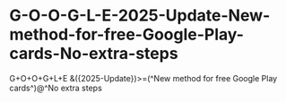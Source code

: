 # G-O-O-G-L-E-2025-Update-New-method-for-free-Google-Play-cards-No-extra-steps
G+O+O+G+L+E &amp;({2025-Update})>=(^New method for free Google Play cards^)@^No extra steps

